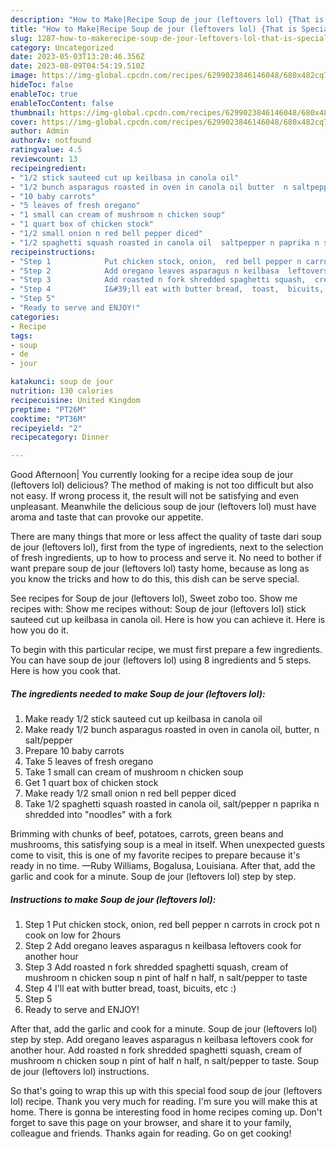 ```yaml
---
description: "How to Make|Recipe Soup de jour (leftovers lol) {That is Special"
title: "How to Make|Recipe Soup de jour (leftovers lol) {That is Special"
slug: 1287-how-to-makerecipe-soup-de-jour-leftovers-lol-that-is-special
category: Uncategorized
date: 2023-05-03T13:20:46.356Z
date: 2023-08-09T04:54:19.510Z
image: https://img-global.cpcdn.com/recipes/6299023846146048/680x482cq70/soup-de-jour-leftovers-lol-recipe-main-photo.jpg
hideToc: false
enableToc: true
enableTocContent: false
thumbnail: https://img-global.cpcdn.com/recipes/6299023846146048/680x482cq70/soup-de-jour-leftovers-lol-recipe-main-photo.jpg
cover: https://img-global.cpcdn.com/recipes/6299023846146048/680x482cq70/soup-de-jour-leftovers-lol-recipe-main-photo.jpg
author: Admin
authorAv: notfound
ratingvalue: 4.5
reviewcount: 13
recipeingredient:
- "1/2 stick sauteed cut up keilbasa in canola oil"
- "1/2 bunch asparagus roasted in oven in canola oil butter  n saltpepper"
- "10 baby carrots"
- "5 leaves of fresh oregano"
- "1 small can cream of mushroom n chicken soup"
- "1 quart box of chicken stock"
- "1/2 small onion n red bell pepper diced"
- "1/2 spaghetti squash roasted in canola oil  saltpepper n paprika n shredded into noodles with a fork"
recipeinstructions:
- "Step 1            Put chicken stock, onion,  red bell pepper n carrots in crock pot n cook on low for 2hours"
- "Step 2            Add oregano leaves asparagus n keilbasa  leftovers cook for another hour"
- "Step 3            Add roasted n fork shredded spaghetti squash,  cream of mushroom n chicken soup n pint of half n half,  n salt/pepper to taste"
- "Step 4            I&#39;ll eat with butter bread,  toast,  bicuits,  etc :)"
- "Step 5"
- "Ready to serve and ENJOY!"
categories:
- Recipe
tags:
- soup
- de
- jour

katakunci: soup de jour 
nutrition: 130 calories
recipecuisine: United Kingdom
preptime: "PT26M"
cooktime: "PT36M"
recipeyield: "2"
recipecategory: Dinner

---
```



Good Afternoon| You currently looking for a recipe idea soup de jour (leftovers lol) delicious? The method of making is not too difficult but also not easy. If wrong process it, the result will not be satisfying and even unpleasant. Meanwhile the delicious soup de jour (leftovers lol) must have aroma and taste that can provoke our appetite.






There are many things that more or less affect the quality of taste dari soup de jour (leftovers lol), first from the type of ingredients, next to the selection of fresh ingredients, up to how to process and serve it. No need to bother if want prepare soup de jour (leftovers lol) tasty home, because as long as you know the tricks and how to do this, this dish can be serve special.


See recipes for Soup de jour (leftovers lol), Sweet zobo too. Show me recipes with: Show me recipes without: Soup de jour (leftovers lol) stick sauteed cut up keilbasa in canola oil. Here is how you can achieve it. Here is how you do it.


To begin with this particular recipe, we must first prepare a few ingredients. You can have soup de jour (leftovers lol) using 8 ingredients and 5 steps. Here is how you cook that.

<!--inarticleads1-->

##### The ingredients needed to make Soup de jour (leftovers lol):

1. Make ready 1/2 stick sauteed cut up keilbasa in canola oil
1. Make ready 1/2 bunch asparagus roasted in oven in canola oil, butter,  n salt/pepper
1. Prepare 10 baby carrots
1. Take 5 leaves of fresh oregano
1. Take 1 small can cream of mushroom n chicken soup
1. Get 1 quart box of chicken stock
1. Make ready 1/2 small onion n red bell pepper diced
1. Take 1/2 spaghetti squash roasted in canola oil,  salt/pepper n paprika n shredded into &#34;noodles&#34; with a fork


Brimming with chunks of beef, potatoes, carrots, green beans and mushrooms, this satisfying soup is a meal in itself. When unexpected guests come to visit, this is one of my favorite recipes to prepare because it&#39;s ready in no time. —Ruby Williams, Bogalusa, Louisiana. After that, add the garlic and cook for a minute. Soup de jour (leftovers lol) step by step. 

<!--inarticleads2-->

##### Instructions to make Soup de jour (leftovers lol):

1. Step 1            Put chicken stock, onion,  red bell pepper n carrots in crock pot n cook on low for 2hours
1. Step 2            Add oregano leaves asparagus n keilbasa  leftovers cook for another hour
1. Step 3            Add roasted n fork shredded spaghetti squash,  cream of mushroom n chicken soup n pint of half n half,  n salt/pepper to taste
1. Step 4            I&#39;ll eat with butter bread,  toast,  bicuits,  etc :)
1. Step 5
1. Ready to serve and ENJOY!

After that, add the garlic and cook for a minute. Soup de jour (leftovers lol) step by step. Add oregano leaves asparagus n keilbasa leftovers cook for another hour. Add roasted n fork shredded spaghetti squash, cream of mushroom n chicken soup n pint of half n half, n salt/pepper to taste. Soup de jour (leftovers lol) instructions. 

So that's going to wrap this up with this special food soup de jour (leftovers lol) recipe. Thank you very much for reading. I'm sure you will make this at home. There is gonna be interesting food in home recipes coming up. Don't forget to save this page on your browser, and share it to your family, colleague and friends. Thanks again for reading. Go on get cooking!
